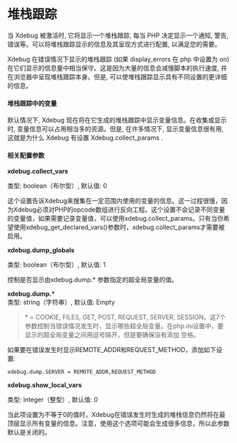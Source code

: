 # 堆栈跟踪

当 Xdebug 被激活时, 它将显示一个堆栈跟踪, 每当 PHP 决定显示一个通知, 警告, 错误等。可以将堆栈跟踪显示的信息及其呈现方式进行配置, 以满足您的需要。

Xdebug 在错误情况下显示的堆栈跟踪 \(如果 display\_errors 在 php 中设置为 on\) 在它们显示的信息量中相当保守。这是因为大量的信息会减慢脚本的执行速度, 并在浏览器中呈现堆栈跟踪本身。但是, 可以使堆栈跟踪显示具有不同设置的更详细的信息。

#### 堆栈跟踪中的变量

默认情况下, Xdebug 现在将在它生成的堆栈跟踪中显示变量信息。在收集或显示时, 变量信息可以占用相当多的资源。但是, 在许多情况下, 显示变量信息很有用, 这就是为什么 Xdebug 有设置 Xdebug.collect\_params .

#### 相关配置参数

**xdebug.collect\_vars**

类型: boolean（布尔型）, 默认值: 0

这个设置告诉Xdebug来搜集在一定范围内使用的变量的信息。这一过程很慢，因为Xdebug必须对PHP的opcode数组进行反向工程。这个设置不会记录不同变量的变量值，如果需要记录变量值，可以使用xdebug.collect\_params。只有当你希望使用xdebug\_get\_declared\_vars\(\)参数时，xdebug.collect\_params才需要被启用。

**xdebug.dump\_globals**

类型: boolean（布尔型）, 默认值: 1

控制是否显示由xdebug.dump.\* 参数指定的超全局变量的值。

**xdebug.dump.\***  
类型: string（字符串）, 默认值: Empty

> \* = COOKIE, FILES, GET, POST, REQUEST, SERVER, SESSION。这7个参数控制当错误情况发生时，显示哪些超全局变量。在php.ini设置中，要显示的超全局变量之间用逗号隔开，但是要确保没有添加 空格。

如果要在错误发生时显示REMOTE\_ADDR和REQUEST\_METHOD，添加如下设置:

```
xdebug.dump.SERVER = REMOTE_ADDR,REQUEST_METHOD
```

**xdebug.show\_local\_vars**

类型: integer（整型）, 默认值: 0

当此项设置为不等于0的值时，Xdebug在错误发生时生成的堆栈信息仍然将在最顶层显示所有变量的信息。注意，使用这个选项可能会生成很多信息，所以此参数默认是关闭的。


